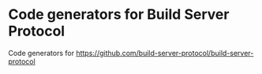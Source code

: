 # Code generators for Build Server Protocol

Code generators for https://github.com/build-server-protocol/build-server-protocol
